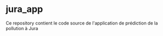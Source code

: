 # jura_app
Ce repository contient le code source de l'application de prédiction de la pollution à Jura
